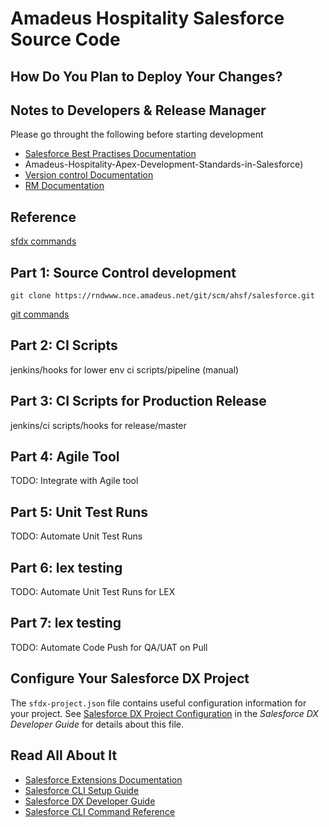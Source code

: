 # Amadeus Hospitality Salesforce Source Code

## How Do You Plan to Deploy Your Changes?
## Notes to Developers & Release Manager

Please go throught the following before starting development

- [Salesforce Best Practises Documentation](https://amadeus-hospitality.quip.com/UCYgAljJIGxb/)
- Amadeus-Hospitality-Apex-Development-Standards-in-Salesforce)
- [Version control Documentation](https://amadeus-hospitality.quip.com/8IsCA9YtbDwR/Version-control-management)
- [RM Documentation]()

## Reference
[sfdx commands](refCommandsfdx.md)


## Part 1: Source Control development

    git clone https://rndwww.nce.amadeus.net/git/scm/ahsf/salesforce.git

[git commands](refCommandGit.md)

## Part 2: CI Scripts
jenkins/hooks for lower env
ci scripts/pipeline (manual)

## Part 3: CI Scripts for Production Release
jenkins/ci scripts/hooks for release/master

## Part 4: Agile Tool
TODO:
Integrate with Agile tool

## Part 5: Unit Test Runs
TODO:
Automate Unit Test Runs

## Part 6: lex testing
TODO:
Automate Unit Test Runs for LEX

## Part 7: lex testing
TODO:
Automate Code Push for QA/UAT on Pull


## Configure Your Salesforce DX Project

The `sfdx-project.json` file contains useful configuration information for your project. See [Salesforce DX Project Configuration](https://developer.salesforce.com/docs/atlas.en-us.sfdx_dev.meta/sfdx_dev/sfdx_dev_ws_config.htm) in the _Salesforce DX Developer Guide_ for details about this file.

## Read All About It

- [Salesforce Extensions Documentation](https://developer.salesforce.com/tools/vscode/)
- [Salesforce CLI Setup Guide](https://developer.salesforce.com/docs/atlas.en-us.sfdx_setup.meta/sfdx_setup/sfdx_setup_intro.htm)
- [Salesforce DX Developer Guide](https://developer.salesforce.com/docs/atlas.en-us.sfdx_dev.meta/sfdx_dev/sfdx_dev_intro.htm)
- [Salesforce CLI Command Reference](https://developer.salesforce.com/docs/atlas.en-us.sfdx_cli_reference.meta/sfdx_cli_reference/cli_reference.htm)
